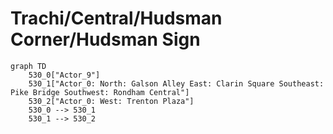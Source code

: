 # Trachi/Central/Hudsman Corner/Hudsman Sign


```mermaid
graph TD
    530_0["Actor_9"]
    530_1["Actor_0: North: Galson Alley East: Clarin Square Southeast: Pike Bridge Southwest: Rondham Central"]
    530_2["Actor_0: West: Trenton Plaza"]
    530_0 --> 530_1
    530_1 --> 530_2
```
